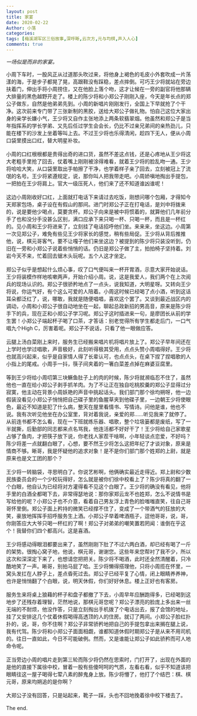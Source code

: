 ```yaml
---
layout: post
title: 家宴
date: 2020-02-22
Author: 小落
categories: 
tags: [梅溪湖军区三俗故事,深呼晰,云次方,元与均棋,声入人心]
comments: true
--- 
```

*一场似是而非的家宴。*<br>
<!-- more -->

小周下车时，一股风正从过道那头吹过来，将他身上褐色的毛皮小外套吹成一片荡漾的海，于是步子都晃了晃，高跟鞋没有踩稳，差点摔倒。可巧王少将就站在旁边扶着门，伸出手将小周捞住，又在他脸上落个吻，这才让候在一旁的副官将他那辆大排量的黑色越野开走了。楼上的陈少将和小郑公子刚刚入座，今天是年长点的郑公子做东，自然是他弟弟先到。小周的新唱片刚刚发行，全国上下早就抢了个干净。这次前来专门带了三张新制的黑胶，送给大郑公子做礼物。怕自己这位大家出身的亲学长嫌小气，王少将又自作主张地添上两条软翡翠烟。他虽然和郑公子是当年指挥系的学长学弟、又先后任过学生会会长，仍比不过亲兄弟间的亲热劲儿，只能在楼下的沙发上坐着等叫上去。不过王少将也乐得清闲，趁四下无人，便从小周口袋里摸出口红，替大明星补妆。<br><br>
小周的口红根根都是贵得出奇的进口货，虽然不差这点钱，还是心疼地从王少将这大老粗手里抢了回去，仗着嘴上刚刚被涂得难看，就着王少将的脸乱吻一通。王少将哈哈大笑，从口袋里取出手帕擦了干净，也学着样子亲了回去，立刻被冠上了流氓的名号。王少将紧遵规定，说，那你叫人把我带走吧。小周娇嗔地掏出手提包，一把拍在王少将肩上。官大一级压死人，他们来了还不知道谁凶谁呢！<br><br>
这边小周刚收好口红，上面就打电话下来请过去吃饭，刚想问哪个包厢，才得知今天郑家包场，桌子设在有假山的那间。进门时郑公子正在打电话，是刘中将拨来的，说是要他少喝点，莫要贪杯。郑公子向来是被中将惯着的，就算他们几年前分手了也和没分手没甚么区别，满口应承下来只喝一杯、只喝一杯，而且是一杯红的。见小周和王少将进来了，立刻挂了电话招呼他们坐。来来来，坐这边。小周第一次见郑公子，难免有些见王少将家长的感觉，稍有些局促。王少将从背后推推他，说，棋元哥客气，要不让嘎子他们来坐这边？被提到的陈少将只装没听到，仍旧在一旁和小郑公子说着些悄悄的话。仍旧是郑公子做了主，拍拍椅子坚持着。刘岩今天不来，忙着回去锯木头玩呢。五个人这才坐定。<br><br>
郑公子似乎是想起什么烦心事，叹了口气便叫来一杯开胃酒，示意大家开始说话。王少将装模作样地咳嗽两声，开始介绍小周。说，这是我爱人，我们两个在上次阅兵的现场认识的。郑公子很骄矜地点了一点头，说我知道，大明星呀。又转向王少将说，你运气好，有个这么可爱的人陪着。小周这时候已经喝了点小酒，听到这话耳朵都泛红了，说，哪敢，我就是随便唱唱，喜欢这个罢了。又谈到最近战区内的调动，小周和小郑公子很自动地坐在一起，聊起总政新招的男高音，原来是陈少将手下的兵，现在正和小郑公子学习呢。郑公子这时插进来一句，是廖团长从前的学生罢！小郑公子端起杯子喝了口茶，才答话：别老觉得所有学生都走后门，一口气唱九个High C，厉害着呢。郑公子不说话，只看了他一眼做应答。<br><br>
云腿上汤白菜刚上来时，服务生已经搬来唱片机将唱片放上了。郑公子早年间还在上学时也学过唱歌，声音极好，此刻听得极其受用，点点头赞小周唱得好。王少将也就高兴起来，似乎是自家情人得了长辈认可，也点点头，在桌下捏了捏唱歌的人小指上的尾戒。小周手一抖，筷子间夹着的一箸白菜差点掉在麻婆豆腐里。<br><br>
等到王少将给小周叨第三块鳜鱼肚子上的肉的时候，陈少将就濒临忍不住了，虽然他也一直在给小郑公子剥手抓羊肉。为了不让正在独自吃桃胶羹的郑公子显得过分寂寞，他主动在背景小周妖艳的声音中挑起话头。我们部门那个徐均朔呀，他一边假装没看见小郑公子悄悄把自己碟子里的鱼腥草夹到他碟子里，一边朝王少将使眼色，最近不知道是犯了什么病，整天在屋里看情书、写情诗。问他是谁，他也不说。我有次听见他坐在办公室里，背对着我说，亲爱的郑……听见我来了就停了。从前连书都不怎么看，现在一下班就练乐器、唱歌，整个垃圾篓都是废纸，写了一半就撕，后勤部的同志都来点名骂我，他连活都不好好干了！王少将给自己家歌星占够了鱼肉，才把筷子放下说，你老找人家茬干啥啊，小年轻谈点恋爱，不好吗？陈少将差一点就翻白眼了，心想，要不然王少将怎么这把年纪了才谈对象，原来是情商不够。晰哥，我是怀疑他的追求对象！是不是你们部门那个姓郑的上尉，就是原来也是文工团的那个？<br><br>
王少将一转脑袋，寻思明白了。你说艺彬啊，他俩确实最近走得近。郑上尉和少数民族委员会的一个少校玩得好，怎么就是被你们徐中校看上了？陈少将真的翻了一个白眼，他自认为已经将对方灌得看不见这个白眼了。王少将的确没有看见，他将手里的白酒全都喝下去，非常得瑟地说：那你家郑云龙不也姓郑，怎么不说情书是写给他的呢？小郑公子也不介意，看着自己男友浮上青色的脸嗤嗤直笑，往自己哥哥怀里倒。郑公子面上矜持的微笑已经撑不住了，变成了一个带酒气的狂放的大笑，豪放地挥挥手招呼服务生上酒。小郑公子举着啤酒瓶子，逗他哥哥，说，哥，你刚答应大大爷只喝一杯红的了啊！郑公子对弟弟的嘲笑置若罔闻：谁倒在乎这个！我替你们四个都高兴。这是喜酒。<br><br>
王少将感动得眼泪都要出来了，虽然刚刚下肚了不过六两白酒，却已经有喝了一斤的架势。很掏心窝子地，他说，棋元哥，谢谢您。这些年来您帮衬了我不少，所以这次和深深定下来了，也想请您把把关。陈少将不喝酒，此时还全然清醒着，只冷酷地笑了一声。晰哥，别拍马屁了哈。王少将懒得搭理他，只将小周揽在怀里，一窝头发扛在人脖子上，差点昏死过去。郑公子已经平复了心情，闭上眼睛养养神，也许是悄悄翻了个白眼，说，明天休假，你们好好休息。楼上正好也有客房。<br><br>
服务生来将桌上狼藉的杯子和盘子都撤了下去，小周早年应酬跑得多，已经喝到这地步了还残存着理智，茫然地说，那棋元哥您呢？郑公子漂亮的脸庞上多出来一丝无端的不耐烦，他没作答，只是立刻掏出手机拨了个电话出去，报了会馆的地址，挂了又安排这几个仗着休假喝得高透顶的人的住房。就订了两间。小郑公子脸红扑扑的，说，哥，你不住啊？郑公子非常骄矜地把自己的手提包拿出来搁在腿上说，我有代驾。陈少将和小郑公子面面相觑，谁都知道休假时期郑公子是从来不用司机的。往日一直如此，今日不可能破例。然而，又是谁能让郑公子如此骄矜而可人地命令呢。<br><br>
正当旁边小周的唱片走到第三轮而陈少将仍然在思索时，门打开了，出现在外面的是他的直接下属徐中校，冒着一股有些傻呵呵的气质，左看右看，似乎不知道该把眼睛往这一屋子喝得七荤八素的醉鬼身上放。陈少将懵了，他打了个结巴：棋、棋元哥，原来均朔追的是你啊？<br><br>
大郑公子没有回答，只是站起来，靴子一踩，头也不回地挽着徐中校下楼去了。<br><br>
The end.<br>
